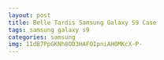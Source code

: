 ```yaml
---
layout: post
title: Belle Tardis Samsung Galaxy S9 Case
tags: samsung galaxy s9
categories: samsung
img: 1IdB7PpGKNh8OD3HAFOIpniAH0MKcX-P-
---
```

